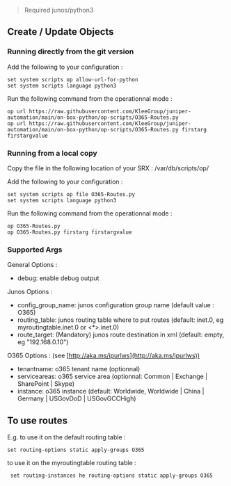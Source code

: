 > Required junos/python3

## Create / Update Objects
### Running directly from the git version

Add the following to your configuration :
```
set system scripts op allow-url-for-python
set system scripts language python3
```
Run the following command from the operationnal mode :
```
op url https://raw.githubusercontent.com/KleeGroup/juniper-automation/main/on-box-python/op-scripts/O365-Routes.py
op url https://raw.githubusercontent.com/KleeGroup/juniper-automation/main/on-box-python/op-scripts/O365-Routes.py firstarg firstargvalue
```

### Running from a local copy

Copy the file in the following location of your SRX : /var/db/scripts/op/

Add the following to your configuration :
```
set system scripts op file O365-Routes.py
set system scripts language python3
```

Run the following command from the operationnal mode :
```
op O365-Routes.py
op O365-Routes.py firstarg firstargvalue
```

### Supported Args

General Options :
- debug: enable debug output

Junos Options :
- config_group_name: junos configuration group name (default value : O365)
- routing_table: junos routing table where to put routes (default: inet.0, eg myroutingtable.inet.0 or <*>.inet.0)
- route_target: (Mandatory) junos route destination in xml (default: empty, eg "<next-hop>192.168.0.10</next-hop>")

O365 Options : (see [http://aka.ms/ipurlws](http://aka.ms/ipurlws))
- tenantname: o365 tenant name (optionnal)
- serviceareas: o365 service area (optionnal: Common | Exchange | SharePoint | Skype)
- instance: o365 instance (default: Worldwide, Worldwide | China | Germany | USGovDoD | USGovGCCHigh)

## To use routes

E.g. to use it on the default routing table :
```
set routing-options static apply-groups O365
```

to use it on the myroutingtable routing table :
```
 set routing-instances he routing-options static apply-groups O365
```
